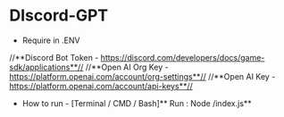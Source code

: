 # DIscord-GPT

- Require in .ENV

//**Discord Bot Token - https://discord.com/developers/docs/game-sdk/applications**//
//**Open AI Org Key - https://platform.openai.com/account/org-settings**//
//**Open AI Key - https://platform.openai.com/account/api-keys**//

- How to run - [Terminal / CMD / Bash]**
Run : Node /index.js**


